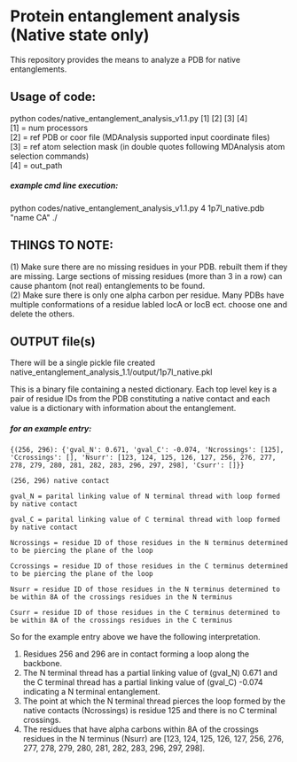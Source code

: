 # Protein entanglement analysis (Native state only)

This repository provides the means to analyze a PDB for native entanglements.

## Usage of code:  
python codes/native_entanglement_analysis_v1.1.py [1] [2] [3] [4]  
[1] = num processors  
[2] = ref PDB or coor file (MDAnalysis supported input coordinate files)  
[3] = ref atom selection mask (in double quotes following MDAnalysis atom selection commands)  
[4] = out_path  

##### example cmd line execution:  
python codes/native_entanglement_analysis_v1.1.py 4 1p7l_native.pdb "name CA" ./  

## THINGS TO NOTE:  
(1) Make sure there are no missing residues in your PDB. rebuilt them if they are missing. Large sections of missing residues (more than 3 in a row) can cause phantom (not real) entanglements to be found.  
(2) Make sure there is only one alpha carbon per residue. Many PDBs have multiple conformations of a residue labled locA or locB ect. choose one and delete the others.  

## OUTPUT file(s)  
There will be a single pickle file created native_entanglement_analysis_1.1/output/1p7l_native.pkl

This is a binary file containing a nested dictionary. Each top level key is a pair of residue IDs from the PDB constituting a native contact and each value is a dictionary with information about the entanglement.  
  
##### for an example entry:  
  
~~~
{(256, 296): {'gval_N': 0.671, 'gval_C': -0.074, 'Ncrossings': [125], 'Ccrossings': [], 'Nsurr': [123, 124, 125, 126, 127, 256, 276, 277, 278, 279, 280, 281, 282, 283, 296, 297, 298], 'Csurr': []}}  
~~~  
~~~
(256, 296) native contact 
~~~
~~~
gval_N = parital linking value of N terminal thread with loop formed by native contact
~~~
~~~
gval_C = parital linking value of C terminal thread with loop formed by native contact
~~~
~~~
Ncrossings = residue ID of those residues in the N terminus determined to be piercing the plane of the loop
~~~
~~~
Ccrossings = residue ID of those residues in the C terminus determined to be piercing the plane of the loop
~~~
~~~
Nsurr = residue ID of those residues in the N terminus determined to be within 8A of the crossings residues in the N terminus
~~~
~~~
Csurr = residue ID of those residues in the C terminus determined to be within 8A of the crossings residues in the C terminus
~~~
So for the example entry above we have the following interpretation.  
1. Residues 256 and 296 are in contact forming a loop along the backbone.  
2. The N terminal thread has a partial linking value of (gval_N) 0.671 and the C terminal thread has a partial linking value of (gval_C) -0.074 indicating a N terminal entanglement.  
3. The point at which the N terminal thread pierces the loop formed by the native contacts (Ncrossings) is residue 125 and there is no C terminal crossings.  
4. The residues that have alpha carbons within 8A of the crossings residues in the N terminus (Nsurr) are [123, 124, 125, 126, 127, 256, 276, 277, 278, 279, 280, 281, 282, 283, 296, 297, 298].  

